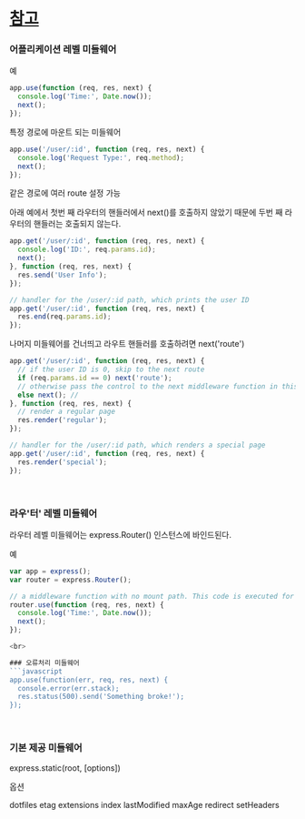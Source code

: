 # [참고](http://expressjs.com/ko/guide/using-middleware.html)

### 어플리케이션 레벨 미들웨어
예
```javascript
app.use(function (req, res, next) {
  console.log('Time:', Date.now());
  next();
});
```

특정 경로에 마운트 되는 미들웨어
```javascript
app.use('/user/:id', function (req, res, next) {
  console.log('Request Type:', req.method);
  next();
});

```

같은 경로에 여러 route 설정 가능

아래 예에서 첫번 째 라우터의 핸들러에서 next()를 호출하지 않았기 때문에 두번 째 라우터의 핸들러는 호출되지 않는다.
```javascript
app.get('/user/:id', function (req, res, next) {
  console.log('ID:', req.params.id);
  next();
}, function (req, res, next) {
  res.send('User Info');
});

// handler for the /user/:id path, which prints the user ID
app.get('/user/:id', function (req, res, next) {
  res.end(req.params.id);
});
```

나머지 미들웨어를 건너띄고 라우트 핸들러를 호출하려면 next('route')
```javascript
app.get('/user/:id', function (req, res, next) {
  // if the user ID is 0, skip to the next route
  if (req.params.id == 0) next('route');
  // otherwise pass the control to the next middleware function in this stack
  else next(); //
}, function (req, res, next) {
  // render a regular page
  res.render('regular');
});

// handler for the /user/:id path, which renders a special page
app.get('/user/:id', function (req, res, next) {
  res.render('special');
});
```

<br>

### 라우'터' 레벨 미들웨어
라우터 레벨 미들웨어는 express.Router() 인스턴스에 바인드된다.

예
```javascript
var app = express();
var router = express.Router();

// a middleware function with no mount path. This code is executed for every request to the router
router.use(function (req, res, next) {
  console.log('Time:', Date.now());
  next();
});

<br>

### 오류처리 미들웨어
```javascript
app.use(function(err, req, res, next) {
  console.error(err.stack);
  res.status(500).send('Something broke!');
});
```

<br>

### 기본 제공 미들웨어

express.static(root, [options])

옵션

dotfiles
etag
extensions
index
lastModified
maxAge
redirect
setHeaders
